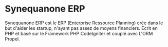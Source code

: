 # Synequanone ERP

Synequanone ERP est le ERP (Enterprise Ressource Planning) crée dans le but d'aider les startup, n'ayant pas assez de moyens financiers.
Ecrit en PHP et basé sur le Framework PHP CodeIgniter et couplé avec L'ORM Propel.
